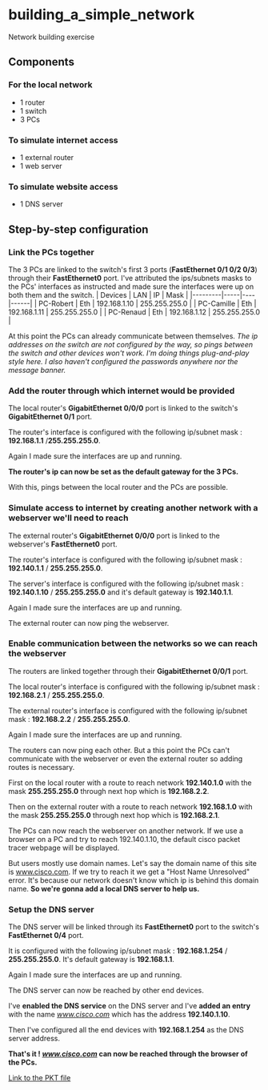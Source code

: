 # building_a_simple_network
Network building exercise
## Components

### For the local network

 - 1 router
 - 1 switch
 - 3 PCs

### To simulate internet access

 - 1 external router
 - 1 web server
 
### To simulate website access

 - 1 DNS server

## Step-by-step configuration

### Link the PCs together

The 3 PCs are linked to the switch's first 3 ports (**FastEthernet 0/1 0/2 0/3**) through their **FastEthernet0** port. I've attributed the ips/subnets masks to the PCs' interfaces as instructed and made sure the interfaces were up on both them and the switch.
| Devices | LAN | IP | Mask |
|---------|-----|----|------|
| PC-Robert | Eth | 192.168.1.10 | 255.255.255.0 | 
| PC-Camille | Eth | 192.168.1.11 | 255.255.255.0 |
| PC-Renaud | Eth | 192.168.1.12 | 255.255.255.0 |

At this point the PCs can already communicate between themselves. *The ip addresses on the switch are not configured by the way, so pings between the switch and other devices won't work. I'm doing things plug-and-play style here. I also haven't configured the passwords anywhere nor the message banner.*

### Add the router through which internet would be provided

The local router's **GigabitEthernet 0/0/0** port is linked to the switch's **GigabitEthernet 0/1** port. 

The router's interface is configured with the following ip/subnet mask : **192.168.1.1** /**255.255.255.0**. 

Again I made sure the interfaces are up and running. 

**The router's ip can now be set as the default gateway for the 3 PCs.**

With this, pings between the local router and the PCs are possible.

### Simulate access to internet by creating another network with a webserver we'll need to reach

The external router's **GigabitEthernet 0/0/0** port is linked to the webserver's **FastEthernet0** port. 

The router's interface is configured with the following ip/subnet mask : **192.140.1.1** / **255.255.255.0**. 

The server's interface is configured with the following ip/subnet mask : **192.140.1.10** / **255.255.255.0** and it's default gateway is **192.140.1.1**. 

Again I made sure the interfaces are up and running.

The external router can now ping the webserver.

### Enable communication between the networks so we can reach the webserver

The routers are linked together through their **GigabitEthernet 0/0/1** port. 

The local router's interface is configured with the following ip/subnet mask : **192.168.2.1** / **255.255.255.0**. 

The external router's interface is configured with the following ip/subnet mask : **192.168.2.2** / **255.255.255.0**. 

Again I made sure the interfaces are up and running.

The routers can now ping each other. But a this point the PCs can't communicate with the webserver or even the external router so adding routes is necessary.

First on the local router with a route to reach network **192.140.1.0** with the mask **255.255.255.0** through next hop which is **192.168.2.2**.

Then on the external router with a route to reach network **192.168.1.0** with the mask **255.255.255.0** through next hop which is **192.168.2.1**.

The PCs can now reach the webserver on another network. If we use a browser on a PC and try to reach 192.140.1.10, the default cisco packet tracer webpage will be displayed. 

But users mostly use domain names. Let's say the domain name of this site is www.cisco.com. If we try to reach it we get a "Host Name Unresolved" error. It's because our network doesn't know which ip is behind this domain name. **So we're gonna add a local DNS server to help us.**

### Setup the DNS server

The DNS server will be linked through its **FastEthernet0** port to the switch's **FastEthernet 0/4** port. 

It is configured with the following ip/subnet mask : **192.168.1.254** / **255.255.255.0**. It's default gateway is **192.168.1.1**. 

Again I made sure the interfaces are up and running.

The DNS server can now be reached by other end devices.

I've **enabled the DNS service** on the DNS server and I've **added an entry** with the name *www.cisco.com* which has the address **192.140.1.10**. 

Then I've configured all the end devices with **192.168.1.254** as the DNS server address.

**That's it ! *www.cisco.com* can now be reached through the browser of the PCs.**

[Link to the PKT file](https://github.com/alexandrentougas/building_a_simple_network/blob/main/simpleNetworkFinal.pkt)
